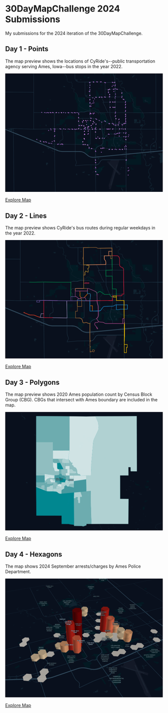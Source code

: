 # 30DayMapChallenge 2024 Submissions
My submissions for the 2024 iteration of the 30DayMapChallenge.

## Day 1 - Points
The map preview shows the locations of CyRide's--public transportation agency serving Ames, Iowa--bus stops in the year 2022.

![2022 CyRide Bus Stops](map-previews/day01-points.png)

[Explore Map](https://studio.foursquare.com/map/public/af7fb009-7f81-447d-9600-3ff0574911b5)

## Day 2 - Lines
The map preview shows CyRide's bus routes during regular weekdays in the year 2022.

![2022 CyRide Bus Routes](map-previews/day02-lines.png)

[Explore Map](https://studio.foursquare.com/map/public/818b7261-e5ea-486e-9a0a-ab809c5bd7e9)

## Day 3 - Polygons
The map preview shows 2020 Ames population count by Census Block Group (CBG). CBGs that intersect with Ames boundary are included in the map.

![2020 Ames Population by CBG](map-previews/day03-polygons.png)

[Explore Map](https://studio.foursquare.com/map/public/6450d397-6972-4f01-b4a3-25831804f249)

## Day 4 - Hexagons
The map shows 2024 September arrests/charges by Ames Police Department.

![2024 Sep Ames PD Charges](map-previews/day04-hexagons.png)

[Explore Map](https://studio.foursquare.com/map/public/2a2cfbab-9b31-47c2-ab5d-0d6ce5c4d141)